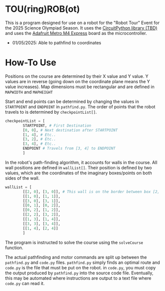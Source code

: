 # TOU(ring)ROB(ot)

This is a program designed for use on a robot for the "Robot Tour" Event for the 2025 Science Olympiad Season. It uses the [CircuitPython library (TBD)](https://circuitpython.org/) and uses the [Adafruit Metro M4 Express](https://www.adafruit.com/product/3382) board as the microcontroller.

- 01/05/2025: Able to pathfind to coordinates

# How-To Use

Positions on the course are determined by their X value and Y value. Y values are in reverse (going down on the coordinate plane means the Y value increases). Map dimensions must be rectangular and are defined in `MAPWIDTH` and `MAPHEIGHT`

Start and end points can be determined by changing the values in `STARTPOINT` and `ENDPOINT` in `pathfind.py`. The order of points that the robot travels to is determined by `checkpointList[]`.

```python
checkpointList = [
        STARTPOINT, # First Destination
        [0, 0], # Next destination after STARTPOINT
        [1, 4], # Etc..
        [3, 2], # Etc..
        [3, 4], # Etc..
        ENDPOINT # Travels from [3, 4] to ENDPOINT
        ]
```

In the robot's path-finding algorithm, it accounts for walls in the course. All wall positions are defined in `wallList[]`. Their position is defined by two values, which are the coordinates of the imaginary boxes/points on both sides of the wall.

```python
wallList = [
        [[2, 0], [3, 0]], # This wall is on the border between box [2, 0] and [3, 0]
        [[1, 0], [1, 1]],
        [[3, 0], [3, 1]],
        [[0, 1], [0, 2]],
        [[0, 2], [1, 2]],
        [[2, 2], [3, 2]],
        [[1, 3], [1, 4]],
        [[3, 3], [3, 4]],
        [[1, 4], [2, 4]]
        ]

```

The program is instructed to solve the course using the `solveCourse` function.

The actual pathfinding and motor commands are split up between the `pathfind.py` and `code.py` files. `pathfind.py` simply finds an optimal route and `code.py` is the file that must be put on the robot. in `code.py`, you must copy the output produced by `pathfind.py` into the source code file. Eventually, this may be automated where instructions are output to a text file where `code.py` can read it.


